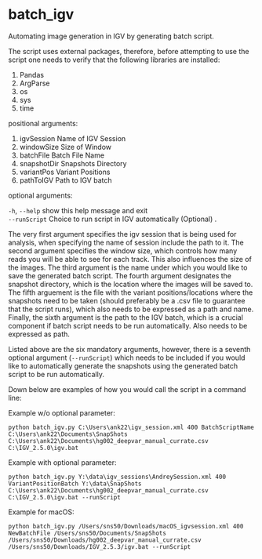 # batch_igv
Automating image generation in IGV by generating batch script.

The script uses external packages, therefore, before attempting to use the script one needs to verify that the following libraries are installed:

1. Pandas
2. ArgParse
3. os
4. sys
5. time

positional arguments:

1. igvSession   Name of IGV Session
2. windowSize   Size of Window
3. batchFile    Batch File Name
4. snapshotDir  Snapshots Directory
5. variantPos   Variant Positions
6. pathToIGV    Path to IGV batch

optional arguments:  

`-h`, `--help`   show this help message and exit  
`--runScript`  Choice to run script in IGV automatically (Optional) . 

The very first argument specifies the igv session that is being used for analysis, when specifying the name of session include the path to it.
The second argument specifies the window size, which controls how many reads you will be able to see for each track. This also influences the size of the images.
The third argument is the name under which you would like to save the generated batch script.
The fourth argument designates the snapshot directory, which is the location where the images will be saved to.
The fifth arguement is the file with the variant positions/locations where the snapshots need to be taken (should preferably be a .csv file to guarantee that the script runs),
which also needs to be expressed as a path and name.
Finally, the sixth argument is the path to the IGV batch, which is a crucial component if batch script needs to be run automatically. Also needs to be expressed as path.

Listed above are the six mandatory arguments, however, there is a seventh optional argument (`--runScript`) which needs to be included if you would like to automatically generate 
the snapshots using the generated batch script to be run automatically.

Down below are examples of how you would call the script in a command line:

Example w/o optional parameter:  
```
python batch_igv.py C:\Users\ank22\igv_session.xml 400 BatchScriptName C:\Users\ank22\Documents\SnapShots C:\Users\ank22\Documents\hg002_deepvar_manual_currate.csv C:\IGV_2.5.0\igv.bat 
```

Example with optional parameter:  
```
python batch_igv.py Y:\data\igv_sessions\AndreySession.xml 400 VariantPositionBatch Y:\data\SnapShots C:\Users\ank22\Documents\hg002_deepvar_manual_currate.csv C:\IGV_2.5.0\igv.bat --runScript
```

Example for macOS:
```
python batch_igv.py /Users/sns50/Downloads/macOS_igvsession.xml 400 NewBatchFile /Users/sns50/Documents/SnapShots /Users/sns50/Downloads/hg002_deepvar_manual_currate.csv /Users/sns50/Downloads/IGV_2.5.3/igv.bat --runScript
```
